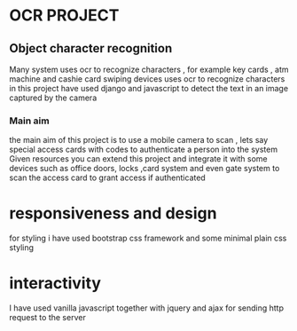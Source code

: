 # OCR PROJECT
## Object character recognition

Many system uses ocr to recognize characters , for example key cards , atm machine and cashie card swiping devices uses ocr to recognize characters
in this project have used django and javascript to detect the text in an image captured by the camera

### Main aim
the main aim of this project is to use a mobile camera to scan , lets say special access cards with codes to authenticate a person into the system
Given resources you can extend this project and integrate it with some devices such as office doors, locks ,card system
and even gate system to scan the access card to grant access if authenticated


# responsiveness and design
for styling i have used bootstrap css framework and some minimal plain css styling

# interactivity
I have used vanilla javascript together with jquery and ajax for sending http request to the server